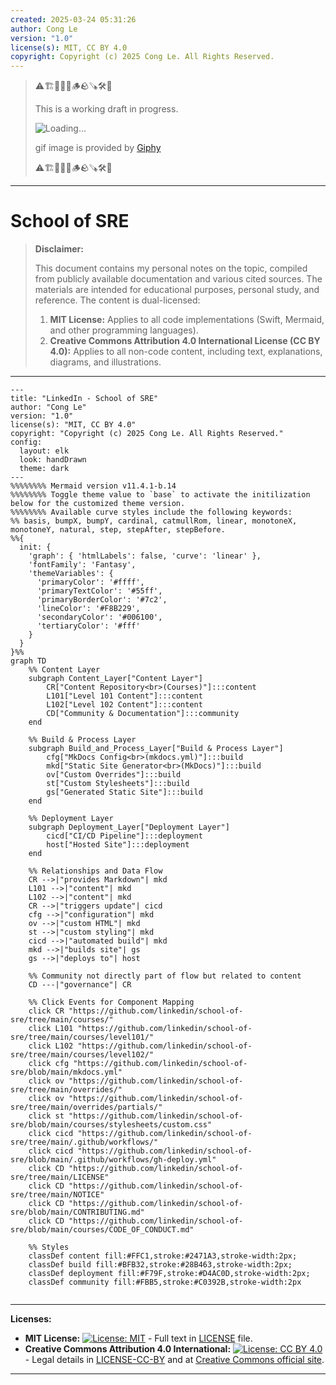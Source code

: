 ```yaml
---
created: 2025-03-24 05:31:26
author: Cong Le
version: "1.0"
license(s): MIT, CC BY 4.0
copyright: Copyright (c) 2025 Cong Le. All Rights Reserved.
---
```


> ⚠️🏗️🚧🦺🧱🪵🪨🪚🛠️👷
> 
> This is a working draft in progress.
> 
> ![Loading...](https://media1.giphy.com/media/v1.Y2lkPTc5MGI3NjExcWwxc29rZmVjZTN0d3Zkdzd0OWhhajRoOTlxbDd2MWY0cXN4N2N1cyZlcD12MV9pbnRlcm5hbF9naWZfYnlfaWQmY3Q9Zw/l0He4fJxPCbfqv7Xi/giphy.gif)
> 
> gif image is provided by [Giphy](https://giphy.com)
> 
> ⚠️🏗️🚧🦺🧱🪵🪨🪚🛠️👷

----


# School of SRE
> **Disclaimer:**
>
> This document contains my personal notes on the topic,
> compiled from publicly available documentation and various cited sources.
> The materials are intended for educational purposes, personal study, and reference.
> The content is dual-licensed:
> 1. **MIT License:** Applies to all code implementations (Swift, Mermaid, and other programming languages).
> 2. **Creative Commons Attribution 4.0 International License (CC BY 4.0):** Applies to all non-code content, including text, explanations, diagrams, and illustrations.
---


```mermaid
---
title: "LinkedIn - School of SRE"
author: "Cong Le"
version: "1.0"
license(s): "MIT, CC BY 4.0"
copyright: "Copyright (c) 2025 Cong Le. All Rights Reserved."
config:
  layout: elk
  look: handDrawn
  theme: dark
---
%%%%%%%% Mermaid version v11.4.1-b.14
%%%%%%%% Toggle theme value to `base` to activate the initilization below for the customized theme version.
%%%%%%%% Available curve styles include the following keywords:
%% basis, bumpX, bumpY, cardinal, catmullRom, linear, monotoneX, monotoneY, natural, step, stepAfter, stepBefore.
%%{
  init: {
    'graph': { 'htmlLabels': false, 'curve': 'linear' },
    'fontFamily': 'Fantasy',
    'themeVariables': {
      'primaryColor': '#ffff',
      'primaryTextColor': '#55ff',
      'primaryBorderColor': '#7c2',
      'lineColor': '#F8B229',
      'secondaryColor': '#006100',
      'tertiaryColor': '#fff'
    }
  }
}%%
graph TD
    %% Content Layer
    subgraph Content_Layer["Content Layer"]
        CR["Content Repository<br>(Courses)"]:::content
        L101["Level 101 Content"]:::content
        L102["Level 102 Content"]:::content
        CD["Community & Documentation"]:::community
    end

    %% Build & Process Layer
    subgraph Build_and_Process_Layer["Build & Process Layer"]
        cfg["MkDocs Config<br>(mkdocs.yml)"]:::build
        mkd["Static Site Generator<br>(MkDocs)"]:::build
        ov["Custom Overrides"]:::build
        st["Custom Stylesheets"]:::build
        gs["Generated Static Site"]:::build
    end

    %% Deployment Layer
    subgraph Deployment_Layer["Deployment Layer"]
        cicd["CI/CD Pipeline"]:::deployment
        host["Hosted Site"]:::deployment
    end

    %% Relationships and Data Flow
    CR -->|"provides Markdown"| mkd
    L101 -->|"content"| mkd
    L102 -->|"content"| mkd
    CR -->|"triggers update"| cicd
    cfg -->|"configuration"| mkd
    ov -->|"custom HTML"| mkd
    st -->|"custom styling"| mkd
    cicd -->|"automated build"| mkd
    mkd -->|"builds site"| gs
    gs -->|"deploys to"| host

    %% Community not directly part of flow but related to content
    CD ---|"governance"| CR

    %% Click Events for Component Mapping
    click CR "https://github.com/linkedin/school-of-sre/tree/main/courses/"
    click L101 "https://github.com/linkedin/school-of-sre/tree/main/courses/level101/"
    click L102 "https://github.com/linkedin/school-of-sre/tree/main/courses/level102/"
    click cfg "https://github.com/linkedin/school-of-sre/blob/main/mkdocs.yml"
    click ov "https://github.com/linkedin/school-of-sre/tree/main/overrides/"
    click ov "https://github.com/linkedin/school-of-sre/tree/main/overrides/partials/"
    click st "https://github.com/linkedin/school-of-sre/blob/main/courses/stylesheets/custom.css"
    click cicd "https://github.com/linkedin/school-of-sre/tree/main/.github/workflows/"
    click cicd "https://github.com/linkedin/school-of-sre/blob/main/.github/workflows/gh-deploy.yml"
    click CD "https://github.com/linkedin/school-of-sre/tree/main/LICENSE"
    click CD "https://github.com/linkedin/school-of-sre/tree/main/NOTICE"
    click CD "https://github.com/linkedin/school-of-sre/blob/main/CONTRIBUTING.md"
    click CD "https://github.com/linkedin/school-of-sre/blob/main/courses/CODE_OF_CONDUCT.md"

    %% Styles
    classDef content fill:#FFC1,stroke:#2471A3,stroke-width:2px;
    classDef build fill:#BFB32,stroke:#28B463,stroke-width:2px;
    classDef deployment fill:#F79F,stroke:#D4AC0D,stroke-width:2px;
    classDef community fill:#FBB5,stroke:#C0392B,stroke-width:2px
    
```


---
**Licenses:**

- **MIT License:**  [![License: MIT](https://img.shields.io/badge/License-MIT-yellow.svg)](LICENSE) - Full text in [LICENSE](LICENSE) file.
- **Creative Commons Attribution 4.0 International:** [![License: CC BY 4.0](https://licensebuttons.net/l/by/4.0/88x31.png)](LICENSE-CC-BY) - Legal details in [LICENSE-CC-BY](LICENSE-CC-BY) and at [Creative Commons official site](http://creativecommons.org/licenses/by/4.0/).

---
